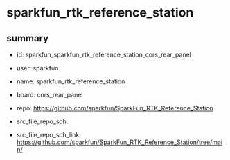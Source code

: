 # sparkfun_rtk_reference_station
 
## summary 
* id: sparkfun_sparkfun_rtk_reference_station_cors_rear_panel
* user: sparkfun
* name: sparkfun_rtk_reference_station
* board: cors_rear_panel
* repo: https://github.com/sparkfun/SparkFun_RTK_Reference_Station



* src_file_repo_sch: 
* src_file_repo_sch_link: https://github.com/sparkfun/SparkFun_RTK_Reference_Station/tree/main/




